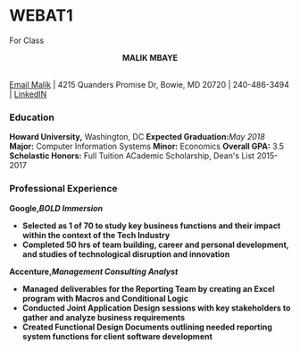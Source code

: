 # WEBAT1
For Class
<html>
<head>
<style>
</style>
</head>
<body>
<center><strong>MALIK MBAYE </strong></center><br/>
<p><a href= "mailto: mbayemalik@gmail.com"> Email Malik</a> | 4215 Quanders Promise Dr, Bowie, MD 20720 | 240-486-3494 | <a href= "Linkedin.com/in/MalikMbaye">LinkedIN</a></p>
<div class=edu>
<h3><a name="e">Education</a></h3>
<strong>Howard University,</strong> Washington, DC <strong>Expected Graduation:</strong><i>May 2018</i><br/>
<strong>Major:</strong> Computer Information Systems <strong>Minor:</strong> Economics <strong> Overall GPA:</strong> 3.5 <br/>
<strong>Scholastic Honors:</strong> Full Tuition ACademic Scholarship, Dean's List 2015-2017 <br/>
</div>
<div class =pro>
<h3><a name="p">Professional Experience</a></h3>
<strong>Google,<i>BOLD Immersion</i>
<ul>
<li>Selected as 1 of 70 to study key business functions and their impact within the context of the Tech Industry</li>
<li>Completed 50 hrs of team building, career and personal development, and studies of technological disruption and innovation</li>
</ul>
<strong>Accenture,</strong><i>Management Consulting Analyst</i>
<ul>
<li>Managed deliverables for the Reporting Team by creating an Excel program with Macros and Conditional Logic</li>
<li>Conducted Joint Application Design sessions with key stakeholders to gather and analyze business requirements</li>
<li>Created Functional Design Documents outlining needed reporting system functions for client software development</li>
</ul>

</div>
<div class =lead>
</div>
<div class=Hon>
</div>
<div class=skill>
</div>
</body>
</html>
